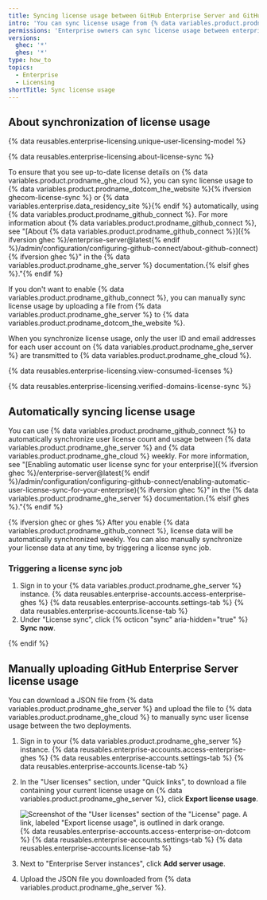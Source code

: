 ```yaml
---
title: Syncing license usage between GitHub Enterprise Server and GitHub Enterprise Cloud
intro: 'You can sync license usage from {% data variables.product.prodname_ghe_server %} to {% data variables.product.prodname_ghe_cloud %} to view all license usage across your enterprise in one place and ensure that people with accounts in both environments only consume one user license.'
permissions: 'Enterprise owners can sync license usage between enterprise accounts on {% data variables.product.prodname_ghe_server %} and {% data variables.product.prodname_ghe_cloud %}.'
versions:
  ghec: '*'
  ghes: '*'
type: how_to
topics:
  - Enterprise
  - Licensing
shortTitle: Sync license usage
---
```


## About synchronization of license usage

{% data reusables.enterprise-licensing.unique-user-licensing-model %}

{% data reusables.enterprise-licensing.about-license-sync %}

To ensure that you see up-to-date license details on {% data variables.product.prodname_ghe_cloud %}, you can sync license usage to {% data variables.product.prodname_dotcom_the_website %}{% ifversion ghecom-license-sync %} or {% data variables.enterprise.data_residency_site %}{% endif %} automatically, using {% data variables.product.prodname_github_connect %}. For more information about {% data variables.product.prodname_github_connect %}, see "[About {% data variables.product.prodname_github_connect %}]({% ifversion ghec %}/enterprise-server@latest{% endif %}/admin/configuration/configuring-github-connect/about-github-connect){% ifversion ghec %}" in the {% data variables.product.prodname_ghe_server %} documentation.{% elsif ghes %}."{% endif %}

If you don't want to enable {% data variables.product.prodname_github_connect %}, you can manually sync license usage by uploading a file from {% data variables.product.prodname_ghe_server %} to {% data variables.product.prodname_dotcom_the_website %}.

When you synchronize license usage, only the user ID and email addresses for each user account on {% data variables.product.prodname_ghe_server %} are transmitted to {% data variables.product.prodname_ghe_cloud %}.

{% data reusables.enterprise-licensing.view-consumed-licenses %}

{% data reusables.enterprise-licensing.verified-domains-license-sync %}

## Automatically syncing license usage

You can use {% data variables.product.prodname_github_connect %} to automatically synchronize user license count and usage between {% data variables.product.prodname_ghe_server %} and {% data variables.product.prodname_ghe_cloud %} weekly. For more information, see "[Enabling automatic user license sync for your enterprise]({% ifversion ghec %}/enterprise-server@latest{% endif %}/admin/configuration/configuring-github-connect/enabling-automatic-user-license-sync-for-your-enterprise){% ifversion ghec %}" in the {% data variables.product.prodname_ghe_server %} documentation.{% elsif ghes %}."{% endif %}

{% ifversion ghec or ghes %}
After you enable {% data variables.product.prodname_github_connect %}, license data will be automatically synchronized weekly. You can also manually synchronize your license data at any time, by triggering a license sync job.

### Triggering a license sync job

1. Sign in to your {% data variables.product.prodname_ghe_server %} instance.
{% data reusables.enterprise-accounts.access-enterprise-ghes %}
{% data reusables.enterprise-accounts.settings-tab %}
{% data reusables.enterprise-accounts.license-tab %}
1. Under "License sync", click {% octicon "sync" aria-hidden="true" %} **Sync now**.

{% endif %}

## Manually uploading GitHub Enterprise Server license usage

You can download a JSON file from {% data variables.product.prodname_ghe_server %} and upload the file to {% data variables.product.prodname_ghe_cloud %} to manually sync user license usage between the two deployments.

1. Sign in to your {% data variables.product.prodname_ghe_server %} instance.
{% data reusables.enterprise-accounts.access-enterprise-ghes %}
{% data reusables.enterprise-accounts.settings-tab %}
{% data reusables.enterprise-accounts.license-tab %}
1. In the "User licenses" section, under "Quick links", to download a file containing your current license usage on {% data variables.product.prodname_ghe_server %}, click **Export license usage**.

   ![Screenshot of the "User licenses" section of the "License" page. A link, labeled "Export license usage", is outlined in dark orange.](/assets/images/enterprise/management-console/export-license-usage-link.png)
{% data reusables.enterprise-accounts.access-enterprise-on-dotcom %}
{% data reusables.enterprise-accounts.settings-tab %}
{% data reusables.enterprise-accounts.license-tab %}
1. Next to "Enterprise Server instances", click **Add server usage**.
1. Upload the JSON file you downloaded from {% data variables.product.prodname_ghe_server %}.
